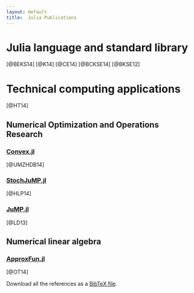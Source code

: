 ```yaml
---
layout: default
title:  Julia Publications
---
```


# Julia language and standard library

[@BEKS14]
[@K14]
[@CE14]
[@BCKSE14]
[@BKSE12]

# Technical computing applications

[@HT14]

## Numerical Optimization and Operations Research

### [Convex.jl](https://github.com/cvxgrp/Convex.jl)

[@UMZHDB14]

### [StochJuMP.jl](https://github.com/joehuchette/StochJuMP.jl)

[@HLP14]

### [JuMP.jl](https://github.com/JuliaOpt/JuMP.jl)

[@LD13]

## Numerical linear algebra

### [ApproxFun.jl](https://github.com/ApproxFun/ApproxFun.jl)

[@OT14]

Download all the references as a [BibTeX file](julia.bib).

